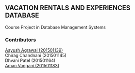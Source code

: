 ## **VACATION RENTALS AND EXPERIENCES DATABASE**

Course Project in Database Management Systems

### Contributors
[Aayush Agrawal (201501139)](https://github.com/aayushagrawal135)<br/>
Chirag Chandnani (201501145)<br/>
Dhvani Patel (201501164)<br/>
[Aman Vangani (201501183)](https://github.com/aman802)<br/>